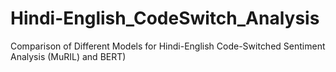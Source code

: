 # Hindi-English_CodeSwitch_Analysis
Comparison of Different Models for Hindi-English Code-Switched Sentiment Analysis (MuRIL) and BERT)
